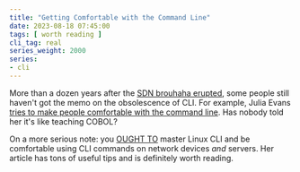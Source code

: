 ```yaml
---
title: "Getting Comfortable with the Command Line"
date: 2023-08-18 07:45:00
tags: [ worth reading ]
cli_tag: real
series_weight: 2000
series:
- cli
---
```

More than a dozen years after the [SDN brouhaha erupted](https://blog.ipspace.net/2011/03/open-networking-foundation-fabric.html), some people still haven't got the memo on the obsolescence of CLI. For example, Julia Evans [tries to make people comfortable with the command line](https://jvns.ca/blog/2023/08/08/what-helps-people-get-comfortable-on-the-command-line-/). Has nobody told her it's like teaching COBOL?

On a more serious note: you [OUGHT TO](https://datatracker.ietf.org/doc/html/rfc6919#section-4) master Linux CLI and be comfortable using CLI commands on network devices _and_ servers. Her article has tons of useful tips and is definitely worth reading.
